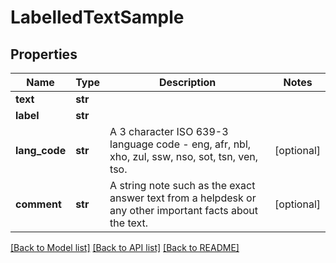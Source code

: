 # LabelledTextSample

## Properties
Name | Type | Description | Notes
------------ | ------------- | ------------- | -------------
**text** | **str** |  | 
**label** | **str** |  | 
**lang_code** | **str** | A 3 character ISO 639-3 language code - eng, afr, nbl, xho, zul, ssw, nso, sot, tsn, ven, tso. | [optional] 
**comment** | **str** | A string note such as the exact answer text from a helpdesk or any other important facts about the text. | [optional] 

[[Back to Model list]](../README.md#documentation-for-models) [[Back to API list]](../README.md#documentation-for-api-endpoints) [[Back to README]](../README.md)


